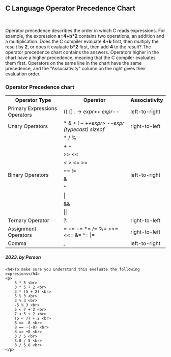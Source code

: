 <div>
    <h2>C Language Operator Precedence Chart</h2>
    <br>
    <P>Operator precedence describes the order in which C reads expressions. For example, the expression <strong>a=4+b*2</strong> contains two operations, an addition and a multiplication. Does the C compiler evaluate <strong>4+b</strong> first, then multiply the result by <strong>2</strong>, or does it evaluate <strong>b*2</strong> first, then add <strong>4</strong> to the result? The operator precedence chart contains the answers. Operators higher in the chart have a higher precedence, meaning that the C compiler evaluates them first. Operators on the same line in the chart have the same precedence, and the "Associativity" column on the right gives their evaluation order.</P>    
</div>
<div>
    <h3>Operator Precedence chart</h3>
    <table>
        <tr>
            <th>Operator Type</th>
            <th>Operator</th>
            <th>Associativity</th>
        </tr>
        <tr>
            <td>Primary Expressions Operators</td>
            <td>() [] . -> <i>expr++</i> <i>expr--</i></td>
            <td>left-to-right</td>
        </tr>
        <tr>
            <td>Unary Operators</td>
            <td>* & + ! ~ <i>++expr</i>> <i>--expr<i> (<i>typecast</i>) sizeof</td>
            <td>right-to-left</td>
        </tr>
        <tr>
            <td rowspan="10">Binary Operators</td>
            <td>* / %</td>
            <td rowspan="10">left-to-right</td>
        </tr>
        <tr>
            <td>+ -</td>
        </tr>
        <tr>
            <td>>> <<</td>
        </tr>
        <tr>
            <td>< > <= >=</td>
        </tr>
        <tr>
            <td>== !=</td>
        </tr>
        <tr>
            <td>&</td>
        </tr>
        <tr>
            <td>^</td>
        </tr>
        <tr>
            <td>|</td>
        </tr>
        <tr>
            <td>&&</td>
        </tr>
        <tr>
            <td>||</td>
        </tr>
        <tr>
            <td>Ternary Operator</td>
            <td>?:</td>
            <td>right-to-left</td>
        </tr>
        <tr>
            <td>Assignment Operators</td>
            <td>= += -= *= /= %= >>= <<= &= ^= |=</td>
            <td>right-to-left</td>
        </tr>
        <tr>
            <td>Comma</td>
            <td>,</td>
            <td>left-to-right</td>
        </tr>
    </table>
    <h5>2023. by Person</h5>

    <h4>To make sure you understand this eveluate the following expresions</h4>
    <p>
        3 * 5 <br>
        3 * 5 + 2 <br>
        3 * (5 + 2) <br>
        5 % 3 <br>
        3 % 3 <br>
        -5 % 3 <br>
        5 < 7 + 2 <br>
        7 < 5 + 2 <br>
        (5 < 7) + 2 <br>
        8 == -8 <br>
        8 == -(-8) <br>
        8 == +8 <br>
        3 / 5 <br>
        3.0 / 5 <br>
        3 / 5.0 <br>
    </p>
</div>
